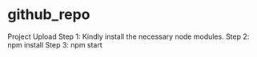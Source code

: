 # github_repo
Project Upload
Step 1: Kindly install the necessary node modules.
Step 2: npm install
Step 3: npm start
